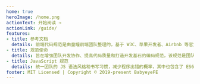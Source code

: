 ```yaml
---
home: true
heroImage: /home.png
actionText: 开始阅读 →
actionLink: /guide/
features:
- title: 参考文档
  details: 前端代码规范是由童瞳前端团队整理的，基于 W3C、苹果开发者、Airbnb 等官方文档，并结合团队日常业务需求以及团队在日常开发过程中总结提炼出的经验而制定。
- title: 规范使命
  details: 旨在增强团队开发协作、提高代码质量和打造开发基石的编码规范，该规范是团队基本约定的内容，请严格遵循。
- title: JavaScript 规范
  details: 统一团队的 JS 语法风格和书写习惯，减少程序出错的概率，其中也包含了 ES6 的语法规范和最佳实践。
footer: MIT Licensed | Copyright © 2019-present BabyeyeFE
---
```


